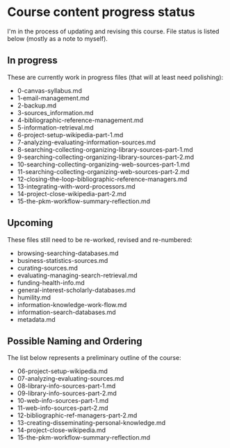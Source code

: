 # Course content progress status

I'm in the process of updating and revising this course.
File status is listed below (mostly as a note to myself).

## In progress

These are currently work in progress files
(that will at least need polishing):

- 0-canvas-syllabus.md
- 1-email-management.md
- 2-backup.md
- 3-sources_information.md
- 4-bibliographic-reference-management.md
- 5-information-retrieval.md
- 6-project-setup-wikipedia-part-1.md
- 7-analyzing-evaluating-information-sources.md
- 8-searching-collecting-organizing-library-sources-part-1.md
- 9-searching-collecting-organizing-library-sources-part-2.md
- 10-searching-collecting-organizing-web-sources-part-1.md
- 11-searching-collecting-organizing-web-sources-part-2.md
- 12-closing-the-loop-bibliographic-reference-managers.md
- 13-integrating-with-word-processors.md
- 14-project-close-wikipedia-part-2.md
- 15-the-pkm-workflow-summary-reflection.md

## Upcoming

These files still need to be re-worked, revised and re-numbered:

- browsing-searching-databases.md
- business-statistics-sources.md
- curating-sources.md
- evaluating-managing-search-retrieval.md
- funding-health-info.md
- general-interest-scholarly-databases.md
- humility.md
- information-knowledge-work-flow.md
- information-search-databases.md
- metadata.md

## Possible Naming and Ordering

The list below represents a preliminary outline of the course:

- 06-project-setup-wikipedia.md
- 07-analyzing-evaluating-sources.md
- 08-library-info-sources-part-1.md
- 09-library-info-sources-part-2.md
- 10-web-info-sources-part-1.md
- 11-web-info-sources-part-2.md
- 12-bibliographic-ref-managers-part-2.md
- 13-creating-disseminating-personal-knowledge.md
- 14-project-close-wikipedia.md
- 15-the-pkm-workflow-summary-reflection.md
